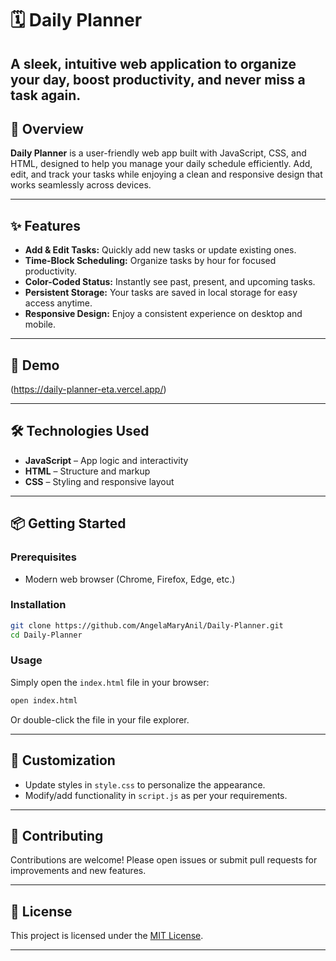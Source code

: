# 🗓️ Daily Planner

A sleek, intuitive web application to organize your day, boost productivity, and never miss a task again.
---

## 🚀 Overview

**Daily Planner** is a user-friendly web app built with JavaScript, CSS, and HTML, designed to help you manage your daily schedule efficiently. Add, edit, and track your tasks while enjoying a clean and responsive design that works seamlessly across devices.

---

## ✨ Features

- **Add & Edit Tasks:** Quickly add new tasks or update existing ones.
- **Time-Block Scheduling:** Organize tasks by hour for focused productivity.
- **Color-Coded Status:** Instantly see past, present, and upcoming tasks.
- **Persistent Storage:** Your tasks are saved in local storage for easy access anytime.
- **Responsive Design:** Enjoy a consistent experience on desktop and mobile.

---

## 📸 Demo

<!-- Add a link to a live demo or animated GIF if available -->
(https://daily-planner-eta.vercel.app/) <!-- Replace with the actual link if deployed -->

---

## 🛠️ Technologies Used

- **JavaScript** – App logic and interactivity
- **HTML** – Structure and markup
- **CSS** – Styling and responsive layout

---

## 📦 Getting Started

### Prerequisites

- Modern web browser (Chrome, Firefox, Edge, etc.)

### Installation

```bash
git clone https://github.com/AngelaMaryAnil/Daily-Planner.git
cd Daily-Planner
```

### Usage

Simply open the `index.html` file in your browser:

```bash
open index.html
```
Or double-click the file in your file explorer.

---

## 📝 Customization

- Update styles in `style.css` to personalize the appearance.
- Modify/add functionality in `script.js` as per your requirements.

---

## 🤝 Contributing

Contributions are welcome! Please open issues or submit pull requests for improvements and new features.

---

## 📄 License

This project is licensed under the [MIT License](LICENSE).

---
